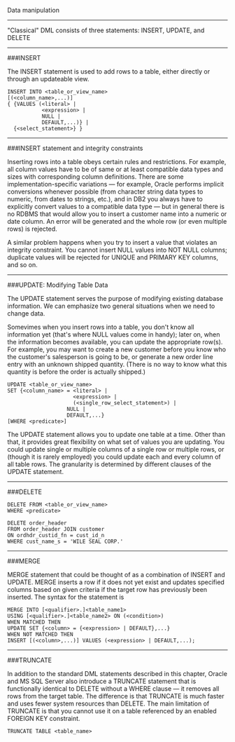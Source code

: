 Data manipulation

---

"Classical" DML consists of three statements: INSERT, UPDATE, and DELETE

---

###INSERT 

The INSERT statement is used to add rows to a table, either directly or through an updateable view.

```
INSERT INTO <table_or_view_name>
[(<column_name>,...)]
{ {VALUES (<literal> | 
           <expression> |
           NULL |
           DEFAULT,...)} | 
  {<select_statement>} }
```

---

###INSERT statement and integrity constraints

Inserting rows into a table obeys certain rules and restrictions. For example, all column values have to be of same or at least compatible data types and sizes with corresponding column definitions. There are some implementation-specific variations — for example, Oracle performs implicit conversions whenever possible (from character string data types to numeric, from dates to strings, etc.), and in DB2 you always have to explicitly convert values to a compatible data type — but in general there is no RDBMS that would allow you to insert a customer name into a numeric or date column. An error will be generated and the whole row (or even multiple rows) is rejected.

A similar problem happens when you try to insert a value that violates an integrity constraint. You cannot insert NULL values into NOT NULL columns; duplicate values will be rejected for UNIQUE and PRIMARY KEY columns, and so on.

---

###UPDATE: Modifying Table Data

The UPDATE statement serves the purpose of modifying existing database information. We can emphasize two general situations when we need to change data. 

Somevimes when you insert rows into a table, you don't know all information yet (that's where NULL values come in handy); later on, when the information becomes available, you can update the appropriate row(s). For example, you may want to create a new customer before you know who the customer's salesperson is going to be, or generate a new order line entry with an unknown shipped quantity. (There is no way to know what this quantity is before the order is actually shipped.)

```
UPDATE <table_or_view_name>
SET {<column_name> = <literal> | 
                     <expression> | 
                     (<single_row_select_statement>) |
                   NULL | 
                   DEFAULT,...}
[WHERE <predicate>]
```

The UPDATE statement allows you to update one table at a time. Other than that, it provides great flexibility on what set of values you are updating. You could update single or multiple columns of a single row or multiple rows, or (though it is rarely employed) you could update each and every column of all table rows. The granularity is determined by different clauses of the UPDATE statement. 


---  

###DELETE

```
DELETE FROM <table_or_view_name>
WHERE <predicate>
```

```
DELETE order_header
FROM order_header JOIN customer
ON ordhdr_custid_fn = cust_id_n
WHERE cust_name_s = 'WILE SEAL CORP.'
```

---

###MERGE

MERGE statement that could be thought of as a combination of INSERT and UPDATE. MERGE inserts a row if it does not yet exist and updates specified columns based on given criteria if the target row has previously been inserted. The syntax for the statement is 

```
MERGE INTO [<qualifier>.]<table_name1>
USING [<qualifier>.]<table_name2> ON (<condition>)
WHEN MATCHED THEN 
UPDATE SET {<column> = {<expression> | DEFAULT},...}
WHEN NOT MATCHED THEN 
INSERT [(<column>,...)] VALUES (<expression> | DEFAULT,...);
```

---

###TRUNCATE

In addition to the standard DML statements described in this chapter, Oracle and MS SQL Server also introduce a TRUNCATE statement that is functionally identical to DELETE without a WHERE clause — it removes all rows from the target table. The difference is that TRUNCATE is much faster and uses fewer system resources than DELETE. The main limitation of TRUNCATE is that you cannot use it on a table referenced by an enabled FOREIGN KEY constraint.

```
TRUNCATE TABLE <table_name>
```
